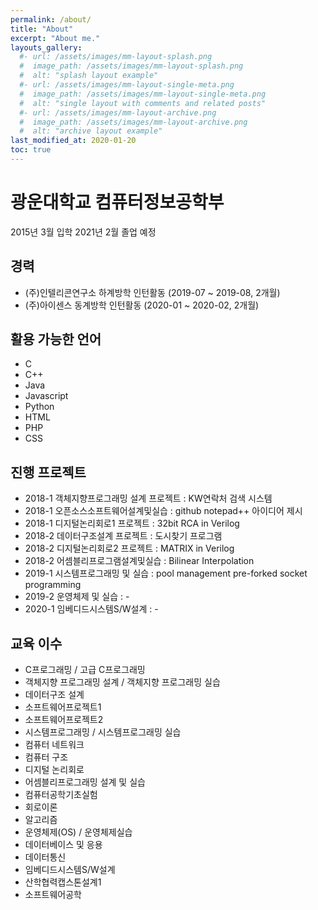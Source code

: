 ```yaml
---
permalink: /about/
title: "About"
excerpt: "About me."
layouts_gallery:
  #- url: /assets/images/mm-layout-splash.png
  #  image_path: /assets/images/mm-layout-splash.png
  #  alt: "splash layout example"
  #- url: /assets/images/mm-layout-single-meta.png
  #  image_path: /assets/images/mm-layout-single-meta.png
  #  alt: "single layout with comments and related posts"
  #- url: /assets/images/mm-layout-archive.png
  #  image_path: /assets/images/mm-layout-archive.png
  #  alt: "archive layout example"
last_modified_at: 2020-01-20
toc: true
---
```


# 광운대학교 컴퓨터정보공학부
2015년 3월 입학
2021년 2월 졸업 예정

## 경력
- (주)인텔리콘연구소 하계방학 인턴활동 (2019-07 ~ 2019-08, 2개월)
- (주)아이센스 동계방학 인턴활동 (2020-01 ~ 2020-02, 2개월)

## 활용 가능한 언어
- C
- C++
- Java
- Javascript
- Python
- HTML
- PHP
- CSS

## 진행 프로젝트
- 2018-1 객체지향프로그래밍 설계 프로젝트 : KW연락처 검색 시스템
- 2018-1 오픈소스소프트웨어설계및실습 : github notepad++ 아이디어 제시
- 2018-1 디지털논리회로1 프로젝트 : 32bit RCA in Verilog
- 2018-2 데이터구조설계 프로젝트 : 도시찾기 프로그램
- 2018-2 디지털논리회로2 프로젝트 : MATRIX in Verilog
- 2018-2 어셈블리프로그램설계및실습 : Bilinear Interpolation
- 2019-1 시스템프로그래밍 및 실습 : pool management pre-forked socket programming
- 2019-2 운영체제 및 실습 : -
- 2020-1 임베디드시스템S/W설계 : -

## 교육 이수
- C프로그래밍 / 고급 C프로그래밍
- 객체지향 프로그래밍 설계 / 객체지향 프로그래밍 실습
- 데이터구조 설계
- 소프트웨어프로젝트1
- 소프트웨어프로젝트2
- 시스템프로그래밍 / 시스템프로그래밍 실습
- 컴퓨터 네트워크
- 컴퓨터 구조
- 디지털 논리회로
- 어셈블리프로그래밍 설계 및 실습
- 컴퓨터공학기초실험
- 회로이론
- 알고리즘
- 운영체제(OS) / 운영체제실습
- 데이터베이스 및 응용
- 데이터통신
- 임베디드시스템S/W설계
- 산학협력캡스톤설계1
- 소프트웨어공학
